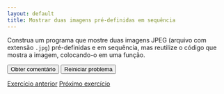 ```yaml
---
layout: default
title: Mostrar duas imagens pré-definidas em sequência
---
```


Construa um programa que mostre duas imagens JPEG (arquivo com extensão <code>.jpg</code>)
pré-definidas e em sequência, mas reutilize o código que mostra a imagem, colocando-o
em uma função.

<div id="sortableTrash" class="sortable-code"></div> 
<div id="sortable" class="sortable-code"></div> 
<div style="clear:both;"></div> 
<p> 
    <input id="feedbackLink" value="Obter comentário" type="button" /> 
    <input id="newInstanceLink" value="Reiniciar problema" type="button" /> 
</p> 
<script type="text/javascript"> 
(function(){
  var initial = "from jes4py import *\n" +
    "def mostrarImagem(nomeArquivoImagem):\n" +
    "        print(&#039;Olá! Você escolheu um arquivo&#039;, nomeArquivoImagem)\n" +
    "        imagem = makePicture(nomeArquivoImagem)\n" +
    "        show(imagem)\n" +
    "\n" +
    "mostrarImagem(&#039;/home/...&#039;)\n" +
    "mostrarImagem(&#039;/home/...&#039;)";
  var parsonsPuzzle = new ParsonsWidget({
    "sortableId": "sortable",
    "max_wrong_lines": 10,
    "grader": ParsonsWidget._graders.LineBasedGrader,
    "exec_limit": 2500,
    "can_indent": true,
    "x_indent": 50,
    "lang": "en",
    "show_feedback": true,
    "trashId": "sortableTrash"
  });
  parsonsPuzzle.init(initial);
  parsonsPuzzle.shuffleLines();
  $("#newInstanceLink").click(function(event){ 
      event.preventDefault(); 
      parsonsPuzzle.shuffleLines(); 
  }); 
  $("#feedbackLink").click(function(event){ 
      event.preventDefault(); 
      parsonsPuzzle.getFeedback(); 
  }); 
})(); 
</script>


[Exercício anterior](./exercise2.html)
[Próximo exercício](./exercise4.html)
